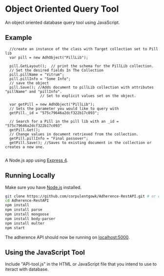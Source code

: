 # Object Oriented Query Tool
An object oriented database query tool using JavaScript. 
## Example

```
  //create an instance of the class with Target collection set to Pill lib
  var pill = new AdhObject("PillLib");
 
  pill.GetLayout();  // print the schema for the PillLib collection.
  // Set the desired fields In The Collection
  pill.pillName = "Vitrum";
  pill.pillInfo = "Some Info";
  // save the object
  pill.Save(); //Adds document to pillLib collection with attributes "pillName" and "pillInfo". 
                // Set to explicit values set on the object.
               
  var getPill = new AdhObject("PillLib");
  // Sets the parameter you would like to query with
  getPill._id = "575c79646a2dcf322b17c093";
  
  // Search for a Pill in the pill lib with an _id = "575c79646a2dcf322b17c093"
  getPill.Get();
  // Change values in document retrieved from the collection. 
  getPill.pillInfo = "Final passover";
  getPill.Save(); //Saves to existing document in the collection or creates a new one. 
  
```

A Node.js app using [Express 4](http://expressjs.com/).
## Running Locally

Make sure you have [Node.js](http://nodejs.org/) installed.

```sh
git clone https://github.com/corpulentgowk/Adherence-RestAPI.git # or clone your own fork
cd Adherence-RestAPI
npm install
npm install parse
npm install mongoose
npm install body-parser
npm install multer
npm start
```

The adherence API should now be running on [localhost:5000](http://localhost:5000/).

## Using the JavaScript Tool

Include "API-tool.js" in the HTML or JavaScript file that you intend to use to iteract with database. 
